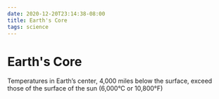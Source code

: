 ```yaml
---
date: 2020-12-20T23:14:38-08:00
title: Earth's Core
tags: science
---
```


# Earth's Core

Temperatures in Earth’s center, 4,000 miles below the surface, exceed those of the surface of the sun (6,000°C or 10,800°F)
